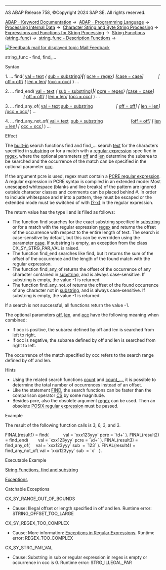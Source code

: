   

* * *

AS ABAP Release 758, ©Copyright 2024 SAP SE. All rights reserved.

[ABAP - Keyword Documentation](https://help.sap.com/doc/abapdocu_latest_index_htm/latest/en-US/abenabap.htm) →  [ABAP - Programming Language](https://help.sap.com/doc/abapdocu_latest_index_htm/latest/en-US/abenabap_reference.htm) →  [Processing Internal Data](https://help.sap.com/doc/abapdocu_latest_index_htm/latest/en-US/abenabap_data_working.htm) →  [Character String and Byte String Processing](https://help.sap.com/doc/abapdocu_latest_index_htm/latest/en-US/abenabap_data_string.htm) →  [Expressions and Functions for String Processing](https://help.sap.com/doc/abapdocu_latest_index_htm/latest/en-US/abenstring_processing_expr_func.htm) →  [String Functions (string\_func)](https://help.sap.com/doc/abapdocu_latest_index_htm/latest/en-US/abenstring_functions.htm) →  [string\_func - Description Functions](https://help.sap.com/doc/abapdocu_latest_index_htm/latest/en-US/abendescriptive_functions.htm) → 

 [![](Mail.gif?object=Mail.gif "Feedback mail for displayed topic") Mail Feedback](mailto:f1_help@sap.com?subject=Feedback%20on%20ABAP%20Documentation&body=Document:%20string_func%20-%20find%2C%20find_...%2C%20ABENSEARCH_FUNCTIONS%2C%20758%0D%0A%0D%0AError:%0D%0A%0D%0A%0D%0A%0D%0ASuggestion%20for%20improvement:)

string\_func - find, find\_...

Syntax

1\. ... find( [val = text](https://help.sap.com/doc/abapdocu_latest_index_htm/latest/en-US/abenstring_functions_val.htm) *{* [sub = substring](https://help.sap.com/doc/abapdocu_latest_index_htm/latest/en-US/abenstring_functions_sub.htm)*}**|**{* [pcre = regex](https://help.sap.com/doc/abapdocu_latest_index_htm/latest/en-US/abenstring_functions_regex.htm)*}* *\[*[case = case](https://help.sap.com/doc/abapdocu_latest_index_htm/latest/en-US/abenstring_functions_case.htm)*\]*
           *\[* [off = off](https://help.sap.com/doc/abapdocu_latest_index_htm/latest/en-US/abenstring_functions_off_len.htm)*\]* *\[* [len = len](https://help.sap.com/doc/abapdocu_latest_index_htm/latest/en-US/abenstring_functions_off_len.htm)*\]* *\[*[occ = occ](https://help.sap.com/doc/abapdocu_latest_index_htm/latest/en-US/abenstring_functions_occ.htm)*\]* ) ...

2\. ... find\_end( [val = text](https://help.sap.com/doc/abapdocu_latest_index_htm/latest/en-US/abenstring_functions_val.htm) *{* [sub = substring](https://help.sap.com/doc/abapdocu_latest_index_htm/latest/en-US/abenstring_functions_sub.htm)*}**|**{* [pcre = regex](https://help.sap.com/doc/abapdocu_latest_index_htm/latest/en-US/abenstring_functions_regex.htm)*}* *\[*[case = case](https://help.sap.com/doc/abapdocu_latest_index_htm/latest/en-US/abenstring_functions_case.htm)*\]*
               *\[* [off = off](https://help.sap.com/doc/abapdocu_latest_index_htm/latest/en-US/abenstring_functions_off_len.htm)*\]* *\[* [len = len](https://help.sap.com/doc/abapdocu_latest_index_htm/latest/en-US/abenstring_functions_off_len.htm)*\]* *\[*[occ = occ](https://help.sap.com/doc/abapdocu_latest_index_htm/latest/en-US/abenstring_functions_occ.htm)*\]* ) ...

3\. ... find\_any\_of( [val = text](https://help.sap.com/doc/abapdocu_latest_index_htm/latest/en-US/abenstring_functions_val.htm) [sub = substring](https://help.sap.com/doc/abapdocu_latest_index_htm/latest/en-US/abenstring_functions_sub.htm)
                  *\[* [off = off](https://help.sap.com/doc/abapdocu_latest_index_htm/latest/en-US/abenstring_functions_off_len.htm)*\]* *\[* [len = len](https://help.sap.com/doc/abapdocu_latest_index_htm/latest/en-US/abenstring_functions_off_len.htm)*\]* *\[*[occ = occ](https://help.sap.com/doc/abapdocu_latest_index_htm/latest/en-US/abenstring_functions_occ.htm)*\]* ) ...

4\. ... find\_any\_not\_of( [val = text](https://help.sap.com/doc/abapdocu_latest_index_htm/latest/en-US/abenstring_functions_val.htm)  [sub = substring](https://help.sap.com/doc/abapdocu_latest_index_htm/latest/en-US/abenstring_functions_sub.htm)
                      *\[*[off = off](https://help.sap.com/doc/abapdocu_latest_index_htm/latest/en-US/abenstring_functions_off_len.htm)*\]* *\[* [len = len](https://help.sap.com/doc/abapdocu_latest_index_htm/latest/en-US/abenstring_functions_off_len.htm)*\]* *\[* [occ = occ](https://help.sap.com/doc/abapdocu_latest_index_htm/latest/en-US/abenstring_functions_occ.htm)*\]* ) ...

Effect

The [built-in](https://help.sap.com/doc/abapdocu_latest_index_htm/latest/en-US/abenbuilt_in_functions.htm) search functions find and find\_... search [text](https://help.sap.com/doc/abapdocu_latest_index_htm/latest/en-US/abenstring_functions_val.htm) for the characters specified in [substring](https://help.sap.com/doc/abapdocu_latest_index_htm/latest/en-US/abenstring_functions_sub.htm) or for a match with a [regular expression](https://help.sap.com/doc/abapdocu_latest_index_htm/latest/en-US/abenregex_syntax.htm) specified in [regex](https://help.sap.com/doc/abapdocu_latest_index_htm/latest/en-US/abenstring_functions_regex.htm), where the optional parameters [off](https://help.sap.com/doc/abapdocu_latest_index_htm/latest/en-US/abenstring_functions_off_len.htm) and [len](https://help.sap.com/doc/abapdocu_latest_index_htm/latest/en-US/abenstring_functions_off_len.htm) determine the subarea to be searched and the occurrence of the match can be specified in the optional parameter [occ](https://help.sap.com/doc/abapdocu_latest_index_htm/latest/en-US/abenstring_functions_occ.htm).

If the argument pcre is used, regex must contain a [PCRE regular expression](https://help.sap.com/doc/abapdocu_latest_index_htm/latest/en-US/abenregex_pcre_syntax.htm). A regular expression in PCRE syntax is compiled in an extended mode: Most unescaped whitespace (blanks and line breaks) of the pattern are ignored outside character classes and comments can be placed behind #. In order to include whitespace and # into a pattern, they must be escaped or the extended mode must be switched of with [(?-x)](https://help.sap.com/doc/abapdocu_latest_index_htm/latest/en-US/abenregex_pcre_syntax_specials.htm) in the regular expression.

The return value has the type i and is filled as follows:

-   The function find searches for the exact substring specified in [substring](https://help.sap.com/doc/abapdocu_latest_index_htm/latest/en-US/abenstring_functions_sub.htm) or for a match with the regular expression [regex](https://help.sap.com/doc/abapdocu_latest_index_htm/latest/en-US/abenstring_functions_regex.htm) and returns the offset of the occurrence with respect to the entire length of text. The search is case-sensitive by default, but this can be overridden using the parameter [case](https://help.sap.com/doc/abapdocu_latest_index_htm/latest/en-US/abenstring_functions_case.htm). If substring is empty, an exception from the class CX\_SY\_STRG\_PAR\_VAL is raised.
-   The function find\_end searches like find, but it returns the sum of the offset of the occurrence and the length of the found match with the regular expression.
-   The function find\_any\_of returns the offset of the occurrence of any character contained in [substring](https://help.sap.com/doc/abapdocu_latest_index_htm/latest/en-US/abenstring_functions_sub.htm), and is always case-sensitive. If substring is empty, the value -1 is returned.
-   The function find\_any\_not\_of returns the offset of the found occurrence of any character not in [substring](https://help.sap.com/doc/abapdocu_latest_index_htm/latest/en-US/abenstring_functions_sub.htm), and is always case-sensitive. If substring is empty, the value -1 is returned.

If a search is not successful, all functions return the value -1.

The optional parameters [off](https://help.sap.com/doc/abapdocu_latest_index_htm/latest/en-US/abenstring_functions_off_len.htm), [len](https://help.sap.com/doc/abapdocu_latest_index_htm/latest/en-US/abenstring_functions_off_len.htm), and [occ](https://help.sap.com/doc/abapdocu_latest_index_htm/latest/en-US/abenstring_functions_occ.htm) have the following meaning when combined:

-   If occ is positive, the subarea defined by off and len is searched from left to right.
-   If occ is negative, the subarea defined by off and len is searched from right to left.

The occurrence of the match specified by occ refers to the search range defined by off and len.

Hints

-   Using the related search functions [count](https://help.sap.com/doc/abapdocu_latest_index_htm/latest/en-US/abencount_functions.htm) and [count\_...](https://help.sap.com/doc/abapdocu_latest_index_htm/latest/en-US/abencount_functions.htm), it is possible to determine the total number of occurrences instead of an offset.
-   Like the statement [FIND](https://help.sap.com/doc/abapdocu_latest_index_htm/latest/en-US/abapfind.htm), the search functions can be faster than the comparison operator [CS](https://help.sap.com/doc/abapdocu_latest_index_htm/latest/en-US/abenlogexp_strings.htm) by some magnitude.
-   Besides pcre, also the obsolete argument [regex](https://help.sap.com/doc/abapdocu_latest_index_htm/latest/en-US/abenstring_functions_regex_obs.htm) can be used. Then an obsolete [POSIX regular expression](https://help.sap.com/doc/abapdocu_latest_index_htm/latest/en-US/abenregex_posix_syntax.htm) must be passed.

Example

The result of the following function calls is 3, 6, 3, and 3.

FINAL(result1) = find(            val = \`xxx123yyy\` pcre = \`\\d+\` ).
FINAL(result2) = find\_end(        val = \`xxx123yyy\` pcre = \`\\d+\` ).
FINAL(result3) = find\_any\_of(     val = \`xxx123yyy\` sub  = \`123\` ).
FINAL(result4) = find\_any\_not\_of( val = \`xxx123yyy\` sub  = \`x\`   ).

Executable Example

[String Functions, find and substring](https://help.sap.com/doc/abapdocu_latest_index_htm/latest/en-US/abenstring_function_find_abexa.htm)

[Exceptions](https://help.sap.com/doc/abapdocu_latest_index_htm/latest/en-US/abenabap_language_exceptions.htm)

Catchable Exceptions

CX\_SY\_RANGE\_OUT\_OF\_BOUNDS

-   Cause: Illegal offset or length specified in off and len.
    Runtime error: STRING\_OFFSET\_TOO\_LARGE

CX\_SY\_REGEX\_TOO\_COMPLEX

-   Cause: More information: [Exceptions in Regular Expressions](https://help.sap.com/doc/abapdocu_latest_index_htm/latest/en-US/abenregex_exceptions.htm).
    Runtime error: REGEX\_TOO\_COMPLEX

CX\_SY\_STRG\_PAR\_VAL

-   Cause: Substring in sub or regular expression in regex is empty or occurrence in occ is 0.
    Runtime error: STRG\_ILLEGAL\_PAR